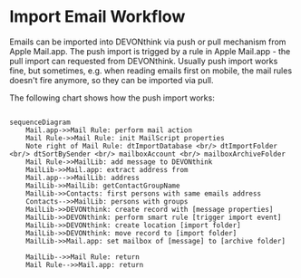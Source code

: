# Import Email Workflow

Emails can be imported into DEVONthink via push or pull mechanism from Apple Mail.app. The push import is trigged by a rule in Apple Mail.app - the pull import can requested from DEVONthink. Usually push import works fine, but sometimes, e.g. when reading emails first on mobile, the mail rules doesn't fire anymore, so they can be imported via pull. 

The following chart shows how the push import works:

```mermaid 

sequenceDiagram
    Mail.app->>Mail Rule: perform mail action
	Mail Rule->>Mail Rule: init MailScript properties
	Note right of Mail Rule: dtImportDatabase <br/> dtImportFolder <br/> dtSortBySender <br/> mailboxAccount <br/> mailboxArchiveFolder
	Mail Rule->>MailLib: add message to DEVONthink
	MailLib->>Mail.app: extract address from
	Mail.app-->>MailLib: address
	MailLib->>MailLib: getContactGroupName
	MailLib->>Contacts: first persons with same emails address
	Contacts-->>MailLib: persons with groups
	MailLib->>DEVONthink: create record with [message properties]
	MailLib->>DEVONthink: perform smart rule [trigger import event]
	MailLib->>DEVONthink: create location [import folder]
	MailLib->>DEVONthink: move record to [import folder]
	MailLib->>Mail.app: set mailbox of [message] to [archive folder]
	
	MailLib-->>Mail Rule: return
	Mail Rule-->>Mail.app: return
	
```